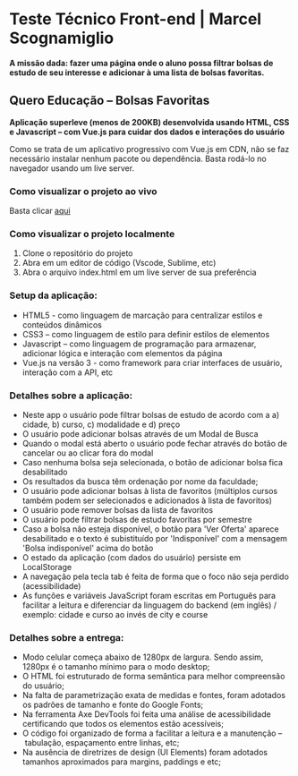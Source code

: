 # Teste Técnico Front-end | Marcel Scognamiglio

**A missão dada: fazer uma página onde o aluno possa filtrar bolsas de estudo de seu interesse e adicionar à uma lista de bolsas favoritas.**

## Quero Educação – Bolsas Favoritas

**Aplicação superleve (menos de 200KB) desenvolvida usando HTML, CSS e Javascript – com Vue.js para cuidar dos dados e interações do usuário**

Como se trata de um aplicativo progressivo com Vue.js em CDN, não se faz necessário instalar nenhum pacote ou dependência. Basta rodá-lo no navegador usando um live server.

### Como visualizar o projeto ao vivo
Basta clicar [aqui](https://bit.ly/3LM50nF)

### Como visualizar o projeto localmente
1. Clone o repositório do projeto
2. Abra em um editor de código (Vscode, Sublime, etc) 
3. Abra o arquivo index.html em um live server de sua preferência

### Setup da aplicação:
- HTML5 - como linguagem de marcação para centralizar estilos e conteúdos dinâmicos
- CSS3 – como linguagem de estilo para definir estilos de elementos 
- Javascript – como linguagem de programação para armazenar, adicionar lógica e interação com elementos da página
- Vue.js na versão 3 - como framework para criar interfaces de usuário, interação com a API, etc


### Detalhes sobre a aplicação:
- Neste app o usuário pode filtrar bolsas de estudo de acordo com a a) cidade, b) curso, c) modalidade e d) preço
- O usuário pode adicionar bolsas através de um Modal de Busca
- Quando o modal está aberto o usuário pode fechar através do botão de cancelar ou ao clicar fora do modal
- Caso nenhuma bolsa seja selecionada, o botão de adicionar bolsa fica desabilitado
- Os resultados da busca têm ordenação por nome da faculdade;
- O usuário pode adicionar bolsas à lista de favoritos (múltiplos cursos também podem ser selecionados e adicionados à lista de favoritos)
- O usuário pode remover bolsas da lista de favoritos
- O usuário pode filtrar bolsas de estudo favoritas por semestre
- Caso a bolsa não esteja disponível, o botão para 'Ver Oferta' aparece desabilitado e o texto é subistituído por 'Indisponível' com a mensagem 'Bolsa indisponível' acima do botão
- O estado da aplicação (com dados do usuário) persiste em LocalStorage
- A navegação pela tecla tab é feita de forma que o foco não seja perdido (acessibilidade)
- As funções e variáveis JavaScript foram escritas em Português para facilitar a leitura e diferenciar da linguagem do backend (em inglês) / exemplo: cidade e curso ao invés de city e course

### Detalhes sobre a entrega:
- Modo celular começa abaixo de 1280px de largura. Sendo assim, 1280px é o tamanho mínimo para o modo desktop;
- O HTML foi estruturado de forma semântica para melhor compreensão do usuário;
- Na falta de parametrização exata de medidas e fontes, foram adotados os padrões de tamanho e fonte do Google Fonts;
- Na ferramenta Axe DevTools foi feita uma análise de acessibilidade certificando que todos os elementos estão acessíveis;
- O código foi organizado de forma a facilitar a leitura e a manutenção – tabulação, espaçamento entre linhas, etc;
- Na ausência de diretrizes de design (UI Elements) foram adotados tamanhos aproximados para margins, paddings e etc;
